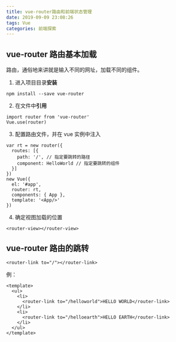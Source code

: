 ```yaml
---
title: vue-router路由和前端状态管理
date: 2019-09-09 23:08:26
tags: Vue
categories: 前端探索
---
```


## vue-­router 路由基本加载
路由，通俗地来讲就是输入不同的网址，加载不同的组件。
1. 进入项目目录**安装**
```
npm install --save vue-router
```
2. 在文件中**引用**
```
import router from 'vue-router'
Vue.use(router)
```
3. 配置路由文件，并在 vue 实例中注入
```
var rt = new router({
  routes: [{
    path: '/', // 指定要跳转的路径
    component: HelloWorld // 指定要跳转的组件
  }]
})
new Vue({
  el: '#app',
  router: rt,
  components: { App },
  template: '<App/>'
})
```
4. 确定视图加载的位置
```
<router-view></router-view>
```

## vue-­router 路由的跳转
```
<router-link to="/"></router-link>
```
例：
```
<template>
  <ul>
    <li>
      <router-link to="/helloworld">HELLO WORLD</router-link>
    </li>
    <li>
      <router-link to="/helloearth">HELLO EARTH</router-link>
    </li>
  </ul>
</template>
```


